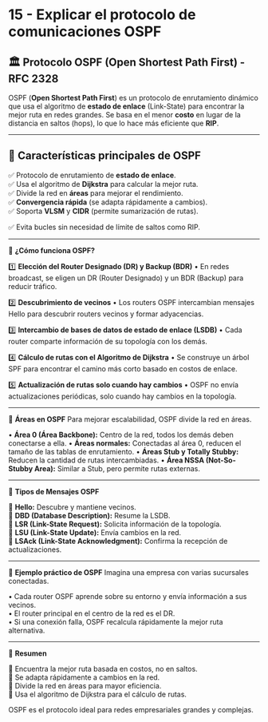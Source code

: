 # 15 - Explicar el protocolo de comunicaciones OSPF  

## 🏛️ Protocolo OSPF (Open Shortest Path First) - RFC 2328  
OSPF (**Open Shortest Path First**) es un protocolo de enrutamiento dinámico que usa el algoritmo de **estado de enlace** (Link-State) para encontrar la mejor ruta en redes grandes. Se basa en el menor **costo** en lugar de la distancia en saltos (hops), lo que lo hace más eficiente que **RIP**.  

---

## 🔹 Características principales de OSPF  
✅ Protocolo de enrutamiento de **estado de enlace**.  
✅ Usa el algoritmo de **Dijkstra** para calcular la mejor ruta.  
✅ Divide la red en **áreas** para mejorar el rendimiento.  
✅ **Convergencia rápida** (se adapta rápidamente a cambios).  
✅ Soporta **VLSM** y **CIDR** (permite sumarización de rutas).

✅ Evita bucles sin necesidad de límite de saltos como RIP.
________________________________________

🔹 **¿Cómo funciona OSPF?**

1️⃣ **Elección del Router Designado (DR) y Backup (BDR)**
   • En redes broadcast, se eligen un DR (Router Designado) y un BDR (Backup) para reducir tráfico.

2️⃣ **Descubrimiento de vecinos**
   • Los routers OSPF intercambian mensajes Hello para descubrir routers vecinos y formar adyacencias.

3️⃣ **Intercambio de bases de datos de estado de enlace (LSDB)**
   • Cada router comparte información de su topología con los demás.

4️⃣ **Cálculo de rutas con el Algoritmo de Dijkstra**
   • Se construye un árbol SPF para encontrar el camino más corto basado en costos de enlace.

5️⃣ **Actualización de rutas solo cuando hay cambios**
   • OSPF no envía actualizaciones periódicas, solo cuando hay cambios en la topología.

________________________________________

🔹 **Áreas en OSPF**
Para mejorar escalabilidad, OSPF divide la red en áreas.

• **Área 0 (Área Backbone):** Centro de la red, todos los demás deben conectarse a ella.
• **Áreas normales:** Conectadas al área 0, reducen el tamaño de las tablas de enrutamiento.
• **Áreas Stub y Totally Stubby:** Reducen la cantidad de rutas intercambiadas.
• **Área NSSA (Not-So-Stubby Area):** Similar a Stub, pero permite rutas externas.

________________________________________

🔹 **Tipos de Mensajes OSPF**

📡 **Hello:** Descubre y mantiene vecinos.  
📡 **DBD (Database Description):** Resume la LSDB.  
📡 **LSR (Link-State Request):** Solicita información de la topología.  
📡 **LSU (Link-State Update):** Envía cambios en la red.  
📡 **LSAck (Link-State Acknowledgment):** Confirma la recepción de actualizaciones.

________________________________________

🔹 **Ejemplo práctico de OSPF**
Imagina una empresa con varias sucursales conectadas.

• Cada router OSPF aprende sobre su entorno y envía información a sus vecinos.  
• El router principal en el centro de la red es el DR.  
• Si una conexión falla, OSPF recalcula rápidamente la mejor ruta alternativa.

________________________________________

🎯 **Resumen**

🔹 Encuentra la mejor ruta basada en costos, no en saltos.  
🔹 Se adapta rápidamente a cambios en la red.  
🔹 Divide la red en áreas para mayor eficiencia.  
🔹 Usa el algoritmo de Dijkstra para el cálculo de rutas.

OSPF es el protocolo ideal para redes empresariales grandes y complejas.
